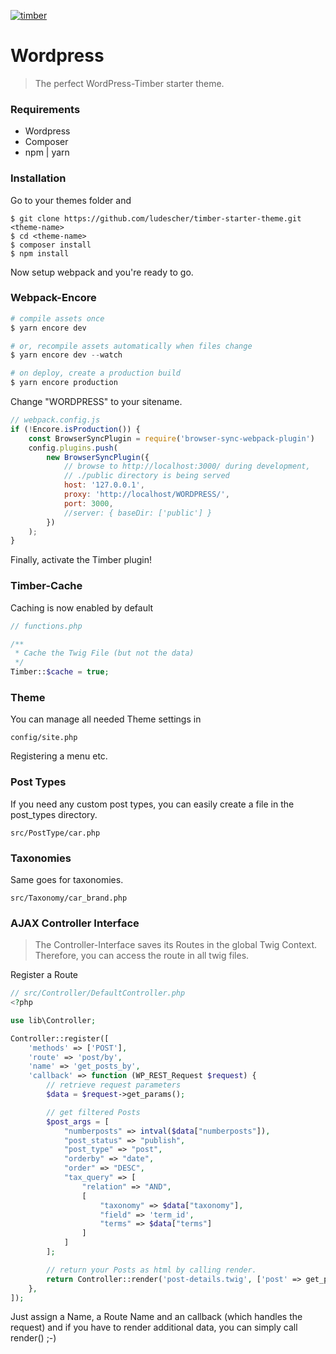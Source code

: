 [![timber](https://ps.w.org/timber-library/assets/banner-1544x500.jpg)](https://www.upstatement.com/timber/)

# Wordpress
> The perfect WordPress-Timber starter theme.

### Requirements
* Wordpress
* Composer
* npm | yarn

### Installation

Go to your themes folder and
```
$ git clone https://github.com/ludescher/timber-starter-theme.git <theme-name>
$ cd <theme-name>
$ composer install
$ npm install
```
Now setup webpack and you're ready to go.

### Webpack-Encore
```php
# compile assets once
$ yarn encore dev

# or, recompile assets automatically when files change
$ yarn encore dev --watch

# on deploy, create a production build
$ yarn encore production
```
Change "WORDPRESS" to your sitename.
```js
// webpack.config.js
if (!Encore.isProduction()) {
    const BrowserSyncPlugin = require('browser-sync-webpack-plugin')
    config.plugins.push(
        new BrowserSyncPlugin({
            // browse to http://localhost:3000/ during development,
            // ./public directory is being served
            host: '127.0.0.1',
            proxy: 'http://localhost/WORDPRESS/',
            port: 3000,
            //server: { baseDir: ['public'] }
        })
    );
}
```
Finally, activate the Timber plugin!

### Timber-Cache
Caching is now enabled by default
```php
// functions.php

/**
 * Cache the Twig File (but not the data)
 */
Timber::$cache = true;
```

### Theme
You can manage all needed Theme settings in
```
config/site.php
```
Registering a menu etc.

### Post Types
If you need any custom post types, you can easily create a file in the post_types directory.
```
src/PostType/car.php
```

### Taxonomies
Same goes for taxonomies.
```
src/Taxonomy/car_brand.php
```

### AJAX Controller Interface
> The Controller-Interface saves its Routes in the global Twig Context. Therefore, you can access the route in all twig files.

Register a Route

```php
// src/Controller/DefaultController.php
<?php

use lib\Controller;

Controller::register([
    'methods' => ['POST'],
    'route' => 'post/by',
    'name' => 'get_posts_by',
    'callback' => function (WP_REST_Request $request) {
        // retrieve request parameters
        $data = $request->get_params();

        // get filtered Posts
        $post_args = [
            "numberposts" => intval($data["numberposts"]),
            "post_status" => "publish",
            "post_type" => "post",
            "orderby" => "date",
            "order" => "DESC",
            "tax_query" => [
                "relation" => "AND",
                [
                    "taxonomy" => $data["taxonomy"],
                    "field" => 'term_id',
                    "terms" => $data["terms"]
                ]
            ]
        ];

        // return your Posts as html by calling render.
        return Controller::render('post-details.twig', ['post' => get_posts($post_args)]);
    },
]);
```
Just assign a Name, a Route Name and an callback (which handles the request) and if you have to render additional data, you can simply call render() ;-)
